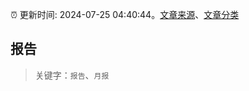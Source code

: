 :alarm_clock: 更新时间: 2024-07-25 04:40:44。[文章来源](/README.md)、[文章分类](/TAGS.md)

## 报告


> 关键字：`报告`、`月报`



